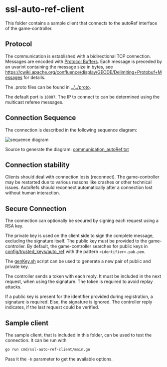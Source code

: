 # ssl-auto-ref-client

This folder contains a sample client that connects to the autoRef interface of the game-controller.

## Protocol
The communication is established with a bidirectional TCP connection. Messages are encoded with [Protocol Buffers](https://developers.google.com/protocol-buffers/). Each message is preceded by an uvarint containing the message size in bytes, see https://cwiki.apache.org/confluence/display/GEODE/Delimiting+Protobuf+Messages for details.

The .proto files can be found in [../../proto](../../proto).

The default port is `10007`. The IP to connect to can be determined using the multicast referee messages.

## Connection Sequence
The connection is described in the following sequence diagram:

![sequence diagram](https://www.websequencediagrams.com/cgi-bin/cdraw?lz=QXV0b1JlZi0-Q29udHJvbGxlcjogZXN0YWJsaXNoIFRDUCBjb25uZWN0aW9uCgAbCgAjDmdlbmVyYXRlIG5ldyB0b2tlAB0OAF4HOiAAWwpSZXBseSAoACcGICkKAHMVAIEWB1JlZ2lzdHJhdGlvbiAoIGlkZW50aWZpZXIsIFsAaAYsIHNpZ25hdHVyZSBdICkAgRwMAIFMDnZlcmlmeQCBERIAERUASwkAgSUob2sgfCByZWplY3QgKQoKbG9vcCAAgT0dVG8AggYMcXVlc3QANjZlbmQKCg&s=napkin)

Source to generate the diagram: [communication_autoRef.txt](./communication_autoRef.txt)

## Connection stability
Clients should deal with connection losts (reconnect). The game-controller may be restarted due to various reasons like crashes or other technical issues. AutoRefs should reconnect automatically after a connection lost without human interaction.

## Secure Connection
The connection can optionally be secured by signing each request using a RSA key.

The private key is used on the client side to sign the complete message, excluding the signature itself. 
The public key must be provided to the game-controller. 
By default, the game-controller searches for public keys in [config/trusted_keys/auto_ref](../../config/trusted_keys/auto_ref) with the pattern `<identifier>.pub.pem`.

The [genKey.sh](../../tools/genKey.sh) script can be used to generate a new pair of public and private key.

The controller sends a token with each reply. It must be included in the next request, when using the signature. The token is required to avoid replay attacks.

If a public key is present for the identifier provided during registration, a signature is required. Else, the signature is ignored. The controller reply indicates, if the last request could be verified.

## Sample client
The sample client, that is included in this folder, can be used to test the connection. It can be run with 
```bash
go run cmd/ssl-auto-ref-client/main.go
``` 
Pass it the `-h` parameter to get the available options.
